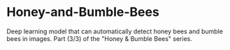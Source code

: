 # Honey-and-Bumble-Bees
Deep learning model that can automatically detect honey bees and bumble bees in images. Part (3/3) of the "Honey &amp; Bumble Bees" series.
